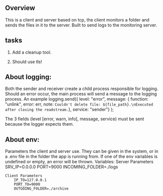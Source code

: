 Overview
--------

This is a client and server based on tcp, the client monitors a folder and sends the files in it to the server. Built to send logs to the monitoring server.

tasks
-----

1)  Add a cleanup tool.

2)  Should use tls!

About logging:
--------------
Both the sender and receiver create a child process responsible for logging.
Should an error occur, the main process will send a message to the logging process.
An example
    logging.send({
        level: "error", 
        message: {
            function: "unlink", 
            error: err, 
            note: `Couldn't delete file: ${file_path}.\nExecuted after closing the readstream.`},
        service: "sender"}
    );

The 3 fields (level [error, warn, info], message, service) must be sent because the logger expects them.

About env:
----------
Parameters the client and server use. 
They can be given in the system, or in a .env file in the folder the app is running from.
If one of the env variables is undefined or empty, an error will be thrown.
Variables:
    Server Parameters
        SRV_IP=0.0.0.0
        PORT=9000
        INCOMING_FOLDER=./logs


    Client Parameters
        IP_TO=127.0.0.1
        PORT_TO=9000
        OUTGOING_FOLDER=./archive

